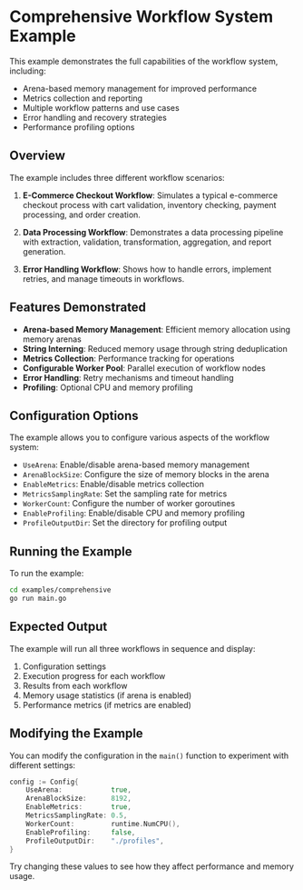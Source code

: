 # Comprehensive Workflow System Example

This example demonstrates the full capabilities of the workflow system, including:

- Arena-based memory management for improved performance
- Metrics collection and reporting
- Multiple workflow patterns and use cases
- Error handling and recovery strategies
- Performance profiling options

## Overview

The example includes three different workflow scenarios:

1. **E-Commerce Checkout Workflow**: Simulates a typical e-commerce checkout process with cart validation, inventory checking, payment processing, and order creation.

2. **Data Processing Workflow**: Demonstrates a data processing pipeline with extraction, validation, transformation, aggregation, and report generation.

3. **Error Handling Workflow**: Shows how to handle errors, implement retries, and manage timeouts in workflows.

## Features Demonstrated

- **Arena-based Memory Management**: Efficient memory allocation using memory arenas
- **String Interning**: Reduced memory usage through string deduplication
- **Metrics Collection**: Performance tracking for operations
- **Configurable Worker Pool**: Parallel execution of workflow nodes
- **Error Handling**: Retry mechanisms and timeout handling
- **Profiling**: Optional CPU and memory profiling

## Configuration Options

The example allows you to configure various aspects of the workflow system:

- `UseArena`: Enable/disable arena-based memory management
- `ArenaBlockSize`: Configure the size of memory blocks in the arena
- `EnableMetrics`: Enable/disable metrics collection
- `MetricsSamplingRate`: Set the sampling rate for metrics
- `WorkerCount`: Configure the number of worker goroutines
- `EnableProfiling`: Enable/disable CPU and memory profiling
- `ProfileOutputDir`: Set the directory for profiling output

## Running the Example

To run the example:

```bash
cd examples/comprehensive
go run main.go
```

## Expected Output

The example will run all three workflows in sequence and display:

1. Configuration settings
2. Execution progress for each workflow
3. Results from each workflow
4. Memory usage statistics (if arena is enabled)
5. Performance metrics (if metrics are enabled)

## Modifying the Example

You can modify the configuration in the `main()` function to experiment with different settings:

```go
config := Config{
    UseArena:            true,
    ArenaBlockSize:      8192,
    EnableMetrics:       true,
    MetricsSamplingRate: 0.5,
    WorkerCount:         runtime.NumCPU(),
    EnableProfiling:     false,
    ProfileOutputDir:    "./profiles",
}
```

Try changing these values to see how they affect performance and memory usage. 